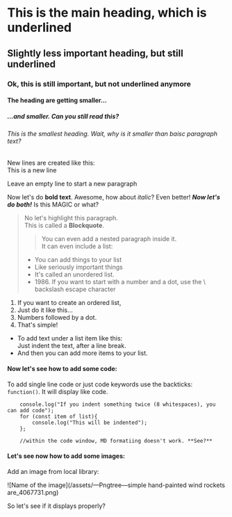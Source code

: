 # This is the main heading, which is underlined

## Slightly less important heading, but still underlined

### Ok, this is still important, but not underlined anymore

#### The heading are getting smaller...

##### ...and smaller. Can you still read this?

###### This is the smallest heading. Wait, why is it smaller than baisc paragraph text?

New lines are created like this:</br>
This is a new line

Leave an empty line to start a new paragraph

Now let's do **bold text**. Awesome, how about *italic*? Even better! ***Now let's do both!*** Is this MAGIC or what?

> No let's highlight this paragraph.</br>
> This is called a **Blockquote**.
>> You can even add a nested paragraph inside it.</br>
> It can even include a list:
> - You can add things to your list
> - Like seriously important things
> - It's called an unordered list.
> - 1986\. If you want to start with a number and a dot, use the \  backslash escape character

1. If you want to create an ordered list,
2. Just do it like this...
3. Numbers followed by a dot.
4. That's simple!

* To add text under a list item like this:</br>
    Just indent the text, after a line break.
* And then you can add more items to your list.

#### Now let's see how to add some code:

To add single line code or just code keywords use the backticks: `function()`. It will display like code.

        console.log("If you indent something twice (8 whitespaces), you can add code");
        for (const item of list){
            console.log("This will be indented");
        };

        //within the code window, MD formatiing doesn't work. **See?**

#### Let's see now how to add some images:

Add an image from local library:

![Name of the image](/assets/—Pngtree—simple hand-painted wind rockets are_4067731.png)

So let's see if it displays properly?






